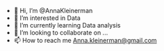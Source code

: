 - 👋 Hi, I’m @AnnaKleinerman
- 👀 I’m interested in Data 
- 🌱 I’m currently learning Data analysis 
- 💞️ I’m looking to collaborate on ...
- 📫 How to reach me Anna.kleinerman@gmail.com

<!---
AnnaKleinerman/AnnaKleinerman is a ✨ special ✨ repository because its `README.md` (this file) appears on your GitHub profile.
You can click the Preview link to take a look at your changes.
--->
